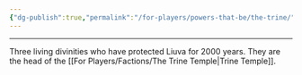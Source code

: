 ```yaml
---
{"dg-publish":true,"permalink":"/for-players/powers-that-be/the-trine/"}
---
```


***
Three living divinities who have protected Liuva for 2000 years. They are the head of the [[For Players/Factions/The Trine Temple\|Trine Temple]].